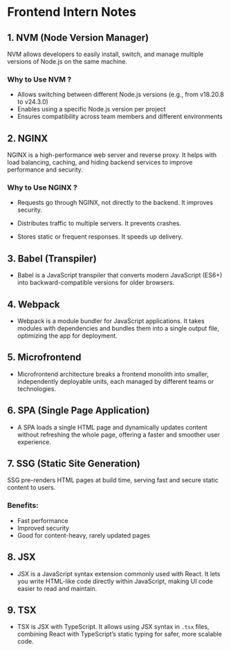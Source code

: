 # Frontend Intern Notes

## 1. NVM (Node Version Manager)
NVM allows developers to easily install, switch, and manage multiple versions of Node.js on the same machine.

### Why to Use NVM ?
* Allows switching between different Node.js versions (e.g., from v18.20.8 to v24.3.0)
* Enables using a specific Node.js version per project
* Ensures compatibility across team members and different environments

## 2. NGINX
NGINX is a high-performance web server and reverse proxy. It helps with load balancing, caching, and hiding backend services to improve performance and security.

### Why to Use NGINX ?
* Requests go through NGINX, not directly to the backend. It improves security.

* Distributes traffic to multiple servers. It prevents crashes.

* Stores static or frequent responses. It speeds up delivery.

## 3. Babel (Transpiler)
* Babel is a JavaScript transpiler that converts modern JavaScript (ES6+) into backward-compatible versions for older browsers.


## 4. Webpack
* Webpack is a module bundler for JavaScript applications. It takes modules with dependencies and bundles them into a single output file, optimizing the app for deployment.

## 5. Microfrontend
* Microfrontend architecture breaks a frontend monolith into smaller, independently deployable units, each managed by different teams or technologies.

## 6. SPA (Single Page Application)
 * A SPA loads a single HTML page and dynamically updates content without refreshing the whole page, offering a faster and smoother user experience.

## 7. SSG (Static Site Generation)

SSG pre-renders HTML pages at build time, serving fast and secure static content to users.

### Benefits:
- Fast performance
- Improved security
- Good for content-heavy, rarely updated pages

## 8. JSX
* JSX is a JavaScript syntax extension commonly used with React. It lets you write HTML-like code directly within JavaScript, making UI code easier to read and maintain.


## 9. TSX
* TSX is JSX with TypeScript. It allows using JSX syntax in `.tsx` files, combining React with TypeScript’s static typing for safer, more scalable code.
